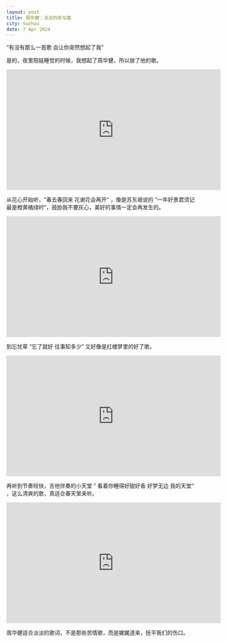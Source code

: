 ```yaml
---
layout: post
title: 周华健：淡淡的悲与喜
city: Suzhou
date: 7 Apr 2024
---
```


“有没有那么一首歌 会让你突然想起了我”

是的，夜里陪娃睡觉的时候，我想起了周华健，所以放了他的歌。

<iframe width="560" height="315" src="https://www.youtube.com/embed/p9lNpWa4OXU?si=OBUu8lE1AGxT6W-1" title="YouTube video player" frameborder="0" allow="accelerometer; autoplay; clipboard-write; encrypted-media; gyroscope; picture-in-picture; web-share" referrerpolicy="strict-origin-when-cross-origin" allowfullscreen></iframe>

从花心开始听，“春去春回来 花谢花会再开“ ，像是苏东坡说的 ”一年好景君须记 最是橙黄橘绿时“，鼓励我不要灰心，美好的事情一定会再发生的。

<iframe width="560" height="315" src="https://www.youtube.com/embed/IZ8-K3YPVN0?si=9Et2KBDJnzNAJatI" title="YouTube video player" frameborder="0" allow="accelerometer; autoplay; clipboard-write; encrypted-media; gyroscope; picture-in-picture; web-share" referrerpolicy="strict-origin-when-cross-origin" allowfullscreen></iframe>

到忘忧草 “忘了就好 往事知多少” 又好像是红楼梦里的好了歌。

<iframe width="560" height="315" src="https://www.youtube.com/embed/_-rUZu0R_Ww?si=K-J5bBFk-Z6pYSKg" title="YouTube video player" frameborder="0" allow="accelerometer; autoplay; clipboard-write; encrypted-media; gyroscope; picture-in-picture; web-share" referrerpolicy="strict-origin-when-cross-origin" allowfullscreen></iframe>

再听到节奏轻快，吉他伴奏的小天堂 ” 看着你睡得好甜好香 好梦无边 我的天堂“ ，这么清爽的歌，真适合春天里来听。

<iframe width="560" height="315" src="https://www.youtube.com/embed/KGIZ2zWsf8E?si=6WDEWqbbCQ1wWzqt" title="YouTube video player" frameborder="0" allow="accelerometer; autoplay; clipboard-write; encrypted-media; gyroscope; picture-in-picture; web-share" referrerpolicy="strict-origin-when-cross-origin" allowfullscreen></iframe>

周华健适合淡淡的歌词，不是那些苦情歌，而是娓娓道来，抚平我们的伤口。
